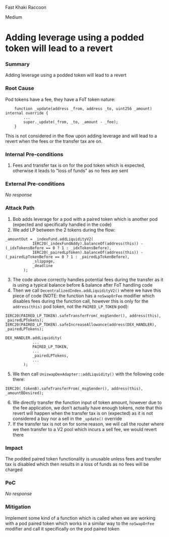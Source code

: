Fast Khaki Raccoon

Medium

# Adding leverage using a podded token will lead to a revert

### Summary

Adding leverage using a podded token will lead to a revert

### Root Cause

Pod tokens have a fee, they have a FoT token nature:
```solidity
    function _update(address _from, address _to, uint256 _amount) internal override {
        ...
        super._update(_from, _to, _amount - _fee);
    }
```
This is not considered in the flow upon adding leverage and will lead to a revert when the fees or the transfer tax are on.

### Internal Pre-conditions

1. Fees and transfer tax is on for the pod token which is expected, otherwise it leads to "loss of funds" as no fees are sent

### External Pre-conditions

_No response_

### Attack Path

1. Bob adds leverage for a pod with a paired token which is another pod (expected and specifically handled in the code)
2. We add LP between the 2 tokens during the flow:
```solidity
_amountOut = _indexFund.addLiquidityV2(
            IERC20(_indexFundAddy).balanceOf(address(this)) - (_idxTokensBefore == 0 ? 1 : _idxTokensBefore),
            IERC20(_pairedLpToken).balanceOf(address(this)) - (_pairedLpTokenBefore == 0 ? 1 : _pairedLpTokenBefore),
            _slippage,
            _deadline
        );
```
3. The code above correctly handles potential fees during the transfer as it is using a typical balance before & balance after FoT handling code
4. Then we call `DecentralizedIndex.addLiquidityV2()` where we have this piece of code (NOTE: the function has a `noSwapOrFee` modifier which disables fees during the function call, however this is only for the `address(this)` pod token, not the `PAIRED_LP_TOKEN` pod):
```solidity
IERC20(PAIRED_LP_TOKEN).safeTransferFrom(_msgSender(), address(this), _pairedLPTokens);
IERC20(PAIRED_LP_TOKEN).safeIncreaseAllowance(address(DEX_HANDLER), _pairedLPTokens);

DEX_HANDLER.addLiquidity(
            ...
            PAIRED_LP_TOKEN,
            ...
            _pairedLPTokens,
            ...
        );
```
5. We then call `UniswapDexAdapter::addLiquidity()` with the following code there:
```solidity
IERC20(_tokenB).safeTransferFrom(_msgSender(), address(this), _amountBDesired);
```
6. We directly transfer the function input of token amount, however due to the fee application, we don't actually have enough tokens, note that this revert will happen when the transfer tax is on (expected) as it is not considered a buy nor a sell in the `_update()` override
7. If the transfer tax is not on for some reason, we will call the router where we then transfer to a V2 pool which incurs a sell fee, we would revert there

### Impact

The podded paired token functionality is unusable unless fees and transfer tax is disabled which then results in a loss of funds as no fees will be charged

### PoC

_No response_

### Mitigation

Implement some kind of a function which is called when we are working with a pod paired token which works in a similar way to the `noSwapOrFee` modifier and call it specifically on the pod paired token